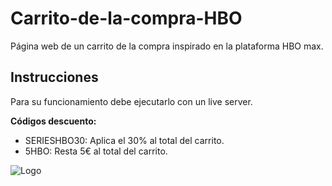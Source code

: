 # Carrito-de-la-compra-HBO
Página web de un carrito de la compra inspirado en la plataforma HBO max.

## Instrucciones
Para su funcionamiento debe ejecutarlo con un live server.

<b> Códigos descuento: </b>
- SERIESHBO30: Aplica el 30% al total del carrito.
- 5HBO: Resta 5€ al total del carrito.

![Logo](https://i.ibb.co/6rS8pdX/logo2.png)